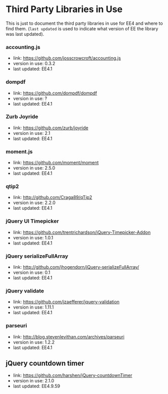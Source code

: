 # Third Party Libraries in Use

This is just to document the third party libraries in use for EE4 and where to find them. (`last updated` is used to indicate what version of EE the library was last updated).

### accounting.js

* link: https://github.com/josscrowcroft/accounting.js
* version in use: 0.3.2
* last updated: EE4.1

### dompdf

* link: https://github.com/dompdf/dompdf
* version in use: ?
* last updated: EE4.1

### Zurb Joyride

* link: https://github.com/zurb/joyride
* version in use: 2.1
* last updated: EE4.1

### moment.js

* link: https://github.com/moment/moment
* version in use: 2.5.0
* last updated: EE4.1

### qtip2

* link: http://github.com/Craga89/qTip2
* version in use: 2.2.0
* last updated: EE4.1


### jQuery UI Timepicker

* link: https://github.com/trentrichardson/jQuery-Timepicker-Addon
* version in use: 1.0.1
* last updated: EE4.1


### jQuery serializeFullArray

* link: http://github.com/jhogendorn/jQuery-serializeFullArray/
* version in use: 0.1
* last updated: EE4.1

### jQuery validate

* link: https://github.com/jzaefferer/jquery-validation
* version in use: 1.11.1
* last updated: EE4.1

### parseuri

* link: http://blog.stevenlevithan.com/archives/parseuri
* version in use: 1.2.2
* last updated: EE4.1

## jQuery countdown timer

* link: https://github.com/harshen/jQuery-countdownTimer
* version in use: 2.1.0
* last updated: EE4.9.59